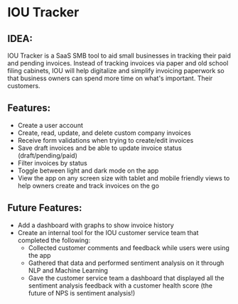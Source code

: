 # IOU Tracker

## IDEA:
IOU Tracker is a SaaS SMB tool to aid small businesses in tracking their paid and pending invoices. Instead of tracking invoices via paper and old school filing cabinets, IOU will help digitalize and simplify invoicing paperwork so that business owners can spend more time on what's important. Their customers.  

## Features:
* Create a user account 
* Create, read, update, and delete custom company invoices
* Receive form validations when trying to create/edit invoices 
* Save draft invoices and be able to update invoice status (draft/pending/paid) 
* Filter invoices by status
* Toggle between light and dark mode on the app
* View the app on any screen size with tablet and mobile friendly views to help owners create and track invoices on the go

## Future Features: 
* Add a dashboard with graphs to show invoice history 
* Create an internal tool for the IOU customer service team that completed the following:
  * Collected customer comments and feedback while users were using the app
  * Gathered that data and performed sentiment analysis on it through NLP and Machine Learning 
  * Gave the customer service team a dashboard that displayed all the sentiment analysis feedback with a customer health score (the future of NPS is sentiment analysis!)
